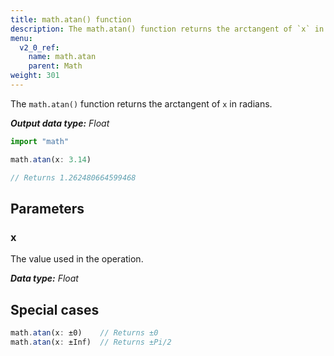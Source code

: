 ```yaml
---
title: math.atan() function
description: The math.atan() function returns the arctangent of `x` in radians.
menu:
  v2_0_ref:
    name: math.atan
    parent: Math
weight: 301
---
```


The `math.atan()` function returns the arctangent of `x` in radians.

_**Output data type:** Float_

```js
import "math"

math.atan(x: 3.14)

// Returns 1.262480664599468
```

## Parameters

### x
The value used in the operation.

_**Data type:** Float_

## Special cases
```js
math.atan(x: ±0)    // Returns ±0
math.atan(x: ±Inf)  // Returns ±Pi/2
```
